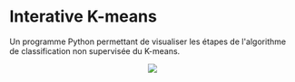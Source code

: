 # Interative K-means

Un programme Python permettant de visualiser les étapes de l'algorithme de classification non supervisée du K-means.

<p align="center">
  <img src="https://raw.githubusercontent.com/mathiasgout/kmeans_interactive/master/images/README_gif.gif">
</p>
